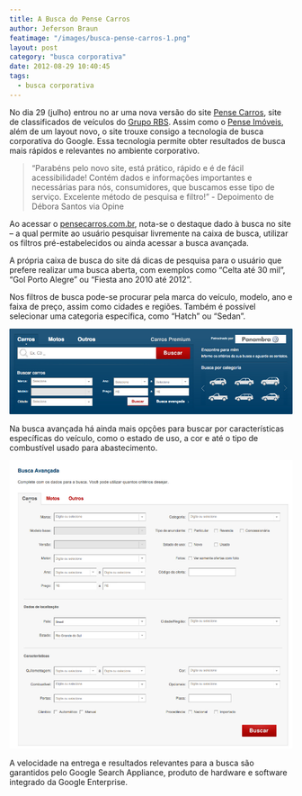 ```yaml
---
title: A Busca do Pense Carros
author: Jeferson Braun
featimage: "/images/busca-pense-carros-1.png"
layout: post
category: "busca corporativa"
date: 2012-08-29 10:40:45
tags:
  - busca corporativa
---
```


No dia 29 (julho) entrou no ar uma nova versão do site [Pense Carros](http://www.pensecarros.com.br/rs), site de classificados de veículos do [Grupo RBS](http://www.rbs.com.br/). Assim como o [Pense Imóveis](http://www.e-storageonline.com.br/pense-imoveis-e-a-tecnologia-de-busca-do-google/), além de um layout novo, o site trouxe consigo a tecnologia de busca corporativa do Google. Essa tecnologia permite obter resultados de busca mais rápidos e relevantes no ambiente corporativo.

>“Parabéns pelo novo site, está prático, rápido e é de fácil acessibilidade! Contém dados e informações importantes e necessárias para nós, consumidores, que buscamos esse tipo de serviço. Excelente método de pesquisa e filtro!” - Depoimento de Débora Santos via Opine

Ao acessar o [pensecarros.com.br](http://www.pensecarros.com.br/rs), nota-se o destaque dado à busca no site – a qual permite ao usuário pesquisar livremente na caixa de busca, utilizar os filtros pré-estabelecidos ou ainda acessar a busca avançada.

A própria caixa de busca do site dá dicas de pesquisa para o usuário que prefere realizar uma busca aberta, com exemplos como “Celta até 30 mil”, “Gol Porto Alegre” ou “Fiesta ano 2010 até 2012”.

Nos filtros de busca pode-se procurar pela marca do veículo, modelo, ano e faixa de preço, assim como cidades e regiões. Também é possível selecionar uma categoria específica, como “Hatch” ou “Sedan”.

![A busca do Pense Carros](/images/busca-pense-carros-2.jpg)

Na busca avançada há ainda mais opções para buscar por características específicas do veículo, como o estado de uso, a cor e até o tipo de combustível usado para abastecimento.

![A busca avançado do site Pense Carros](/images/busca-pense-carros-3.jpg)

A velocidade na entrega e resultados relevantes para a busca são garantidos pelo Google Search Appliance, produto de hardware e software integrado da Google Enterprise.